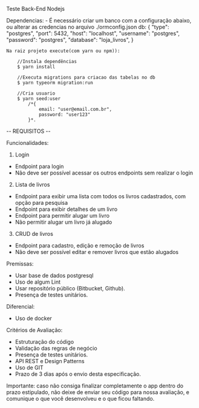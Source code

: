Teste Back-End Nodejs

Dependencias:
    - É necessário criar um banco com a configuração abaixo, ou alterar as credencias no arquivo ./ormconfig.json
        db: {
            "type": "postgres",
            "port": 5432,
            "host": "localhost", 
            "username": "postgres",
            "password": "postgres",
            "database": "loja_livros", 
        }

    Na raiz projeto execute(com yarn ou npm)):

        //Instala dependências
        $ yarn install

        //Executa migrations para criacao das tabelas no db
        $ yarn typeorm migration:run

        //Cria usuario
        $ yarn seed:user
            /*{
                email: "user@email.com.br",
                password: "user123"
            }*.
        
-- REQUISITOS --

Funcionalidades:

1) Login
 - Endpoint para login
 - Não deve ser possível acessar os outros endpoints sem realizar o login

2) Lista de livros
 - Endpoint para exibir uma lista com todos os livros cadastrados, com opção para pesquisa
 - Endpoint para exibir detalhes de um livro
 - Endpoint para permitir alugar um livro
 - Não permitir alugar um livro já alugado

3) CRUD de livros
 - Endpoint para cadastro, edição e remoção de livros
 - Não deve ser possível editar e remover livros que estão alugados

Premissas:
- Usar base de dados postgresql
- Uso de algum Lint
- Usar repositório público (Bitbucket, Github).
- Presença de testes unitários.

Diferencial:
- Uso de docker 

Critérios de Avaliação:
- Estruturação do código
- Validação das regras de negócio
- Presença de testes unitários.
- API REST e Design Patterns
- Uso de GIT
- Prazo de 3 dias após o envio desta especificação.

Importante: caso não consiga finalizar completamente o app dentro do prazo estipulado, não deixe de enviar seu código para nossa avaliação, e comunique o que você desenvolveu e o que ficou faltando.
